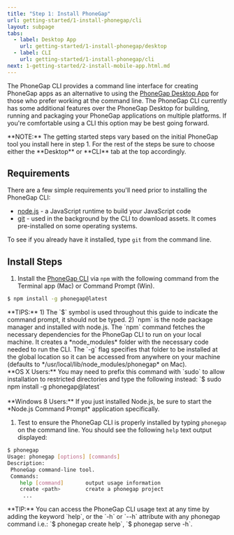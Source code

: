 ```yaml
---
title: "Step 1: Install PhoneGap"
url: getting-started/1-install-phonegap/cli
layout: subpage
tabs:
  - label: Desktop App
    url: getting-started/1-install-phonegap/desktop
  - label: CLI
    url: getting-started/1-install-phonegap/cli
next: 1-getting-started/2-install-mobile-app.html.md
---
```


The PhoneGap CLI provides a command line interface for creating PhoneGap apps as an alternative to using the [PhoneGap Desktop App](/getting-started/1-install-phonegap/desktop) for those who prefer working at the command line. The PhoneGap CLI currently has some additional features over the PhoneGap Desktop for building, running and packaging your PhoneGap applications on multiple platforms. If you're comfortable using a CLI this option may be best going forward.

<div class="alert--info">**NOTE:** The getting started steps vary based on the initial PhoneGap tool you install here in step 1. For the rest of the steps be sure to choose either the **Desktop** or **CLI** tab at the top accordingly.</div>

## Requirements

There are a few simple requirements you'll need prior to installing the PhoneGap CLI:

- [node.js](http://nodejs.org/) - a JavaScript runtime to build your JavaScript code
- [git](http://git-scm.com) - used in the background by the CLI to download assets. It comes pre-installed on some operating systems.

To see if you already have it installed, type `git` from the command line.

## Install Steps

1. Install the [PhoneGap CLI](https://www.npmjs.com/package/phonegap) via `npm` with the following command from the Terminal app (Mac) or Command Prompt (Win).

  ```sh
  $ npm install -g phonegap@latest
  ```

  <div class="alert--tip">**TIPS:** 1) The `$` symbol is used throughout this guide to indicate the command prompt, it should not be typed. 2) `npm` is the node package manager and installed with node.js. The `npm` command fetches the  necessary dependencies for the PhoneGap CLI to run on your local machine. It creates a *node_modules* folder with the necessary code needed to run the CLI. The `-g` flag specifies that folder to be installed at the global location so it can be accessed from anywhere on your machine (defaults to */usr/local/lib/node_modules/phonegap* on Mac).</div>

  <div class="alert--warning">**OS X Users:** You may need to prefix this command with `sudo` to allow installation to restricted directories and type the following instead: `$ sudo npm install -g phonegap@latest`<br><br>**Windows 8 Users:** If you just installed Node.js, be sure to start the *Node.js Command Prompt* application specifically.</div>

1. Test to ensure the PhoneGap CLI is properly installed by typing `phonegap` on the command line. You should see the following `help` text output displayed:

  ```sh
  $ phonegap
  Usage: phonegap [options] [commands]
  Description:
   PhoneGap command-line tool.
   Commands:
      help [command]       output usage information
      create <path>        create a phonegap project
       ...
  ```

  <div class="alert--tip">**TIP:** You can access the PhoneGap CLI usage text at any time by adding the keyword `help`, or the `-h` or `--h` attribute with any phonegap command i.e.: `$ phonegap create help`, `$ phonegap serve -h`.</div>
